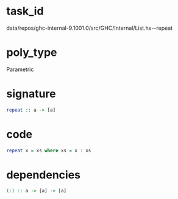
# task_id
data/repos/ghc-internal-9.1001.0/src/GHC/Internal/List.hs--repeat

# poly_type
Parametric

# signature
```haskell
repeat :: a -> [a]
```   

# code
```haskell
repeat x = xs where xs = x : xs
```

# dependencies
```haskell
(:) :: a -> [a] -> [a]
```